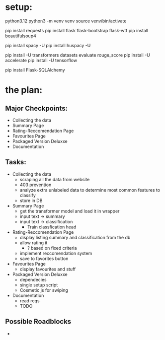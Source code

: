 # setup:

python3.12
python3 -m venv venv
source venv/bin/activate

pip install requests
pip install flask flask-bootstrap flask-wtf
pip install beautifulsoup4


pip install spacy -U
pip install huspacy -U

pip install -U transformers datasets evaluate rouge_score
pip install -U accelerate
pip install -U tensorflow

pip install Flask-SQLAlchemy

# the plan:

## Major Checkpoints:
- Collecting the data
- Summary Page
- Rating-Reccomendation Page
- Favourites Page
- Packaged Version Deluxxe
- Documentation 

## Tasks:
- Collecting the data
    - scraping all the data from website 
    - 403 prevention 
    - analyze extra unlabeled data to determine most common features to classify
    - store in DB
- Summary Page
    - get the transformer model and load it in wrapper 
    - input text -> summary
    - input text -> classification
        - Train classfication head
- Rating-Reccomendation Page
    - display listing summary and classification from the db
    - allow rating it
        - ? based on fixed criteria
    - implement reccomendation system
    - save to favorites button
- Favourites Page
    - display favourites and stuff
- Packaged Version Deluxxe
    - dependecies
    - single setup script
    - Cosmetic js for swiping
- Documentation
    - read reqs
    - TODO

## Possible Roadblocks
- 